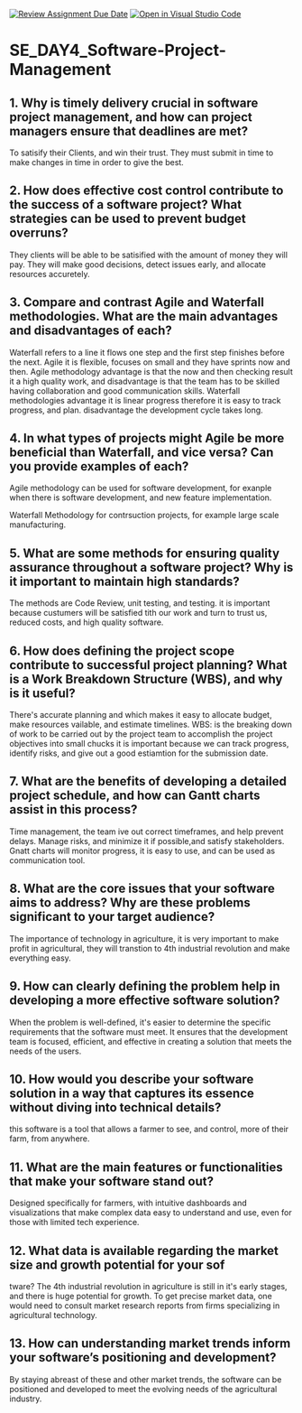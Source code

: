 [![Review Assignment Due Date](https://classroom.github.com/assets/deadline-readme-button-22041afd0340ce965d47ae6ef1cefeee28c7c493a6346c4f15d667ab976d596c.svg)](https://classroom.github.com/a/9pw6JKcu)
[![Open in Visual Studio Code](https://classroom.github.com/assets/open-in-vscode-2e0aaae1b6195c2367325f4f02e2d04e9abb55f0b24a779b69b11b9e10269abc.svg)](https://classroom.github.com/online_ide?assignment_repo_id=18588990&assignment_repo_type=AssignmentRepo)
# SE_DAY4_Software-Project-Management
## 1. Why is timely delivery crucial in software project management, and how can project managers ensure that deadlines are met?
To satisify their Clients, and win their trust. They must submit in time to make changes in time in order to give the best.
## 2. How does effective cost control contribute to the success of a software project? What strategies can be used to prevent budget overruns?
They clients will be able to be satisified with the amount of money they will pay. They will make good decisions, detect issues early, and allocate resources accuretely.
## 3. Compare and contrast Agile and Waterfall methodologies. What are the main advantages and disadvantages of each?
Waterfall refers to a line it flows one step and the first step finishes before the next.
Agile it is flexible, focuses on small and they have sprints now and then.
Agile methodology advantage is that the now and then checking result it a high quality work, and disadvantage is that the team has to be skilled having collaboration and good communication skills. 
Waterfall methodologies advantage it is linear progress therefore it is easy to track progress, and plan. disadvantage the development cycle takes long.
## 4. In what types of projects might Agile be more beneficial than Waterfall, and vice versa? Can you provide examples of each?
Agile methodology can be used for software development, for exanple when there is software development, and new feature implementation. 

Waterfall Methodology  for contrsuction projects, for example large scale manufacturing.
## 5. What are some methods for ensuring quality assurance throughout a software project? Why is it important to maintain high standards?
The methods are Code Review, unit testing, and testing. it is important because custumers will be satisfied tith our work and turn to trust us, reduced costs, and high quality software.
## 6. How does defining the project scope contribute to successful project planning? What is a Work Breakdown Structure (WBS), and why is it useful?
There's accurate planning and which makes it easy to allocate budget, make resources vailable, and estimate timelines.
WBS: is the breaking down of work to be carried out by the project team to accomplish
 the project objectives into small chucks
 it is important because we can track progress, identify risks, and give out a good estiamtion for the submission date.
## 7. What are the benefits of developing a detailed project schedule, and how can Gantt charts assist in this process?
Time management, the team ive out correct timeframes, and help prevent delays. Manage risks, and minimize it if possible,and satisfy stakeholders. 
Gnatt charts will monitor progress, it is easy to use, and can be used as communication tool.
## 8. What are the core issues that your software aims to address? Why are these problems significant to your target audience?
The importance of technology in agriculture, it is very important to make profit in agricultural, they will transtion to 4th industrial revolution and make everything easy. 
## 9. How can clearly defining the problem help in developing a more effective software solution?
When the problem is well-defined, it's easier to determine the specific requirements that the software must meet.
It ensures that the development team is focused, efficient, and effective in creating a solution that meets the needs of the users.
## 10. How would you describe your software solution in a way that captures its essence without diving into technical details?
this software is a tool that allows a farmer to see, and control, more of their farm, from anywhere.
## 11. What are the main features or functionalities that make your software stand out?
Designed specifically for farmers, with intuitive dashboards and visualizations that make complex data easy to understand and use, even for those with limited tech experience.


## 12. What data is available regarding the market size and growth potential for your sof
tware?
The 4th industrial revolution in agriculture is still in it's early stages, and there is huge potential for growth.
To get precise market data, one would need to consult market research reports from firms specializing in agricultural technology.


## 13. How can understanding market trends inform your software’s positioning and development?
By staying abreast of these and other market trends, the software can be positioned and developed to meet the evolving needs of the agricultural industry.
